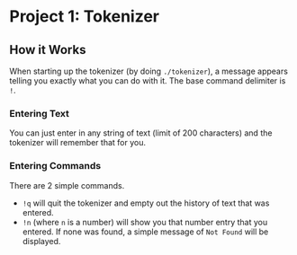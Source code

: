 Project 1: Tokenizer
====================

## How it Works

When starting up the tokenizer (by doing `./tokenizer`), a message appears
telling you exactly what you can do with it. The base command delimiter is
`!`.

### Entering Text

You can just enter in any string of text (limit of 200 characters) and the
tokenizer will remember that for you.

### Entering Commands

There are 2 simple commands.
 * `!q` will quit the tokenizer and empty out the history of text that was entered.
 * `!n` (where `n` is a number) will show you that number entry that you
 entered. If none was found, a simple message of `Not Found` will be
 displayed.

